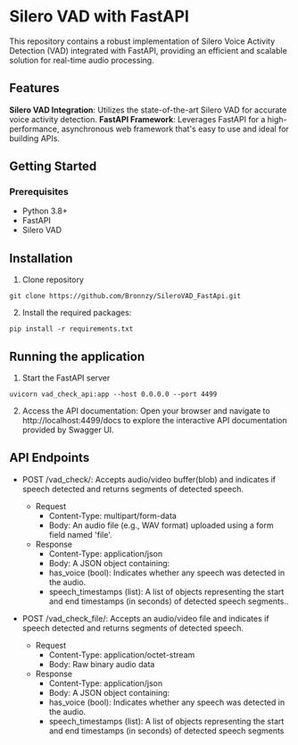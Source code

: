 # Silero VAD with FastAPI
This repository contains a robust implementation of Silero Voice Activity Detection (VAD) integrated with FastAPI, providing an efficient and scalable solution for real-time audio processing.

## Features
**Silero VAD Integration**: Utilizes the state-of-the-art Silero VAD for accurate voice activity detection.
**FastAPI Framework**: Leverages FastAPI for a high-performance, asynchronous web framework that's easy to use and ideal for building APIs.

## Getting Started
### Prerequisites
- Python 3.8+
- FastAPI
- Silero VAD

## Installation
1. Clone repository
```
git clone https://github.com/Bronnzy/SileroVAD_FastApi.git
```
2. Install the required packages:
```
pip install -r requirements.txt
```

## Running the application
1. Start the FastAPI server
```
uvicorn vad_check_api:app --host 0.0.0.0 --port 4499
```
2. Access the API documentation:
Open your browser and navigate to http://localhost:4499/docs to explore the interactive API documentation provided by Swagger UI.

## API Endpoints
- POST /vad_check/: Accepts audio/video buffer(blob) and indicates if speech detected and returns segments of detected speech.
  - Request
    - Content-Type: multipart/form-data
    - Body: An audio file (e.g., WAV format) uploaded using a form field named 'file'.
  - Response
    - Content-Type: application/json
    - Body: A JSON object containing:
    - has_voice (bool): Indicates whether any speech was detected in the audio.
    - speech_timestamps (list): A list of objects representing the start and end timestamps (in seconds) of detected speech segments..

- POST /vad_check_file/: Accepts an audio/video file and indicates if speech detected and returns segments of detected speech.
  - Request
    - Content-Type: application/octet-stream
    - Body: Raw binary audio data
  - Response
    - Content-Type: application/json
    - Body: A JSON object containing:
    - has_voice (bool): Indicates whether any speech was detected in the audio.
    - speech_timestamps (list): A list of objects representing the start and end timestamps (in seconds) of detected speech segments
